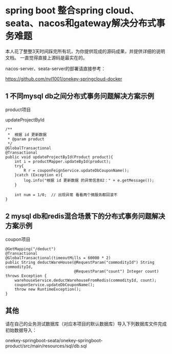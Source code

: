 # spring boot 整合spring cloud、seata、nacos和gateway解决分布式事务难题
本人花了整整3天时间踩完所有坑，为你提供现成的源码成果，并提供详细的说明文档。
一直觉得直接上源码是最实在的。

nacos-server、seata-server的部署请直接参考：

https://github.com/nyl1001/onekey-springcloud-docker

## 1 不同mysql db之间分布式事务问题解决方案示例

product项目

updateProjectById

```
/**
 *  根据 id 更新数据
 * @param product
 */
@GlobalTransactional
@Transactional
public void updateProjectById(Product product){
    int i = productMapper.updateById(product);
    try{
        R r = couponFeignService.updateDbCouponName();
    }catch (Exception e){
        log.info("根据 id 更新数据 的异常信息02：" + e.getMessage());
    }

    int num = 1/0;  // 出现异常 看看两个微服务都回滚不
}
```

## 2 mysql db和redis混合场景下的分布式事务问题解决方案示例

coupon项目

```
@GetMapping("/deduct")
@Transactional
@GlobalTransactional(timeoutMills = 60000 * 2)
public String deductWareHouse(@RequestParam("commodityId") String commodityId,
                              @RequestParam("count") Integer count) throws Exception {
    warehouseService.deductWarehouseFromRedis(commodityId, count);
    couponService.updateDbCouponName();
    throw new RuntimeException();
}
```

## 其他
请在自己的业务测试数据库（对应本项目的默认数据库）导入下列数据库文件完成初始数据导入：

onekey-springboot-seata/onekey-springboot-product/src/main/resources/sql/db.sql





